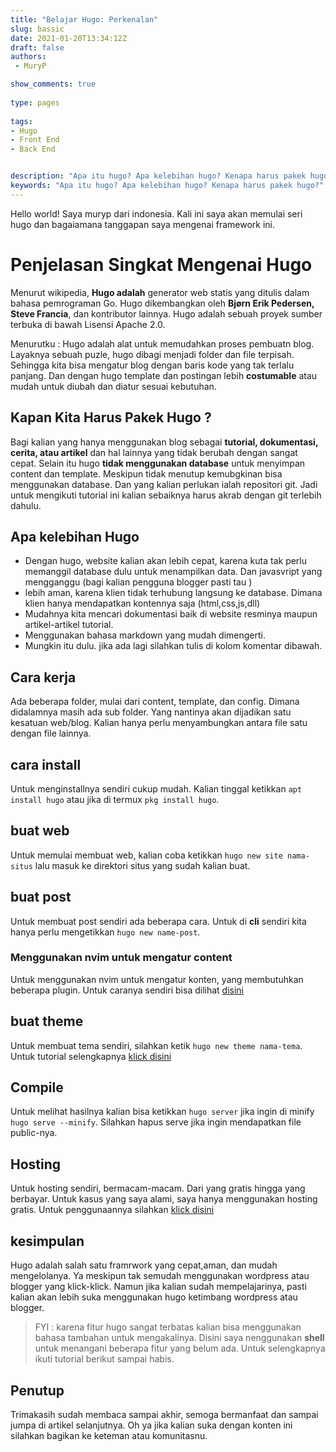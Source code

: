 ```yaml
---
title: "Belajar Hugo: Perkenalan"
slug: bassic
date: 2021-01-20T13:34:12Z
draft: false 
authors:
 - MuryP

show_comments: true 
 
type: pages 
 
tags: 
- Hugo
- Front End
- Back End


description: "Apa itu hugo? Apa kelebihan hugo? Kenapa harus pakek hugo?" 
keywords: "Apa itu hugo? Apa kelebihan hugo? Kenapa harus pakek hugo?" 
--- 
```


Hello world!
Saya muryp dari indonesia. Kali ini saya akan memulai seri hugo dan bagaiamana tanggapan saya mengenai framework ini. 

# Penjelasan Singkat Mengenai Hugo 
Menurut wikipedia, **Hugo adalah** generator web statis yang ditulis dalam bahasa pemrograman Go. Hugo dikembangkan oleh **Bjørn Erik Pedersen, Steve Francia**, dan kontributor lainnya. Hugo adalah sebuah proyek sumber terbuka di bawah Lisensi Apache 2.0. 

Menurutku : Hugo adalah alat untuk memudahkan proses pembuatn blog. Layaknya sebuah puzle, hugo dibagi menjadi folder dan file terpisah. Sehingga kita bisa mengatur blog dengan baris kode yang tak terlalu panjang. Dan dengan hugo template dan postingan lebih **costumable** atau mudah untuk diubah dan diatur sesuai kebutuhan.

## Kapan Kita Harus Pakek Hugo ?

Bagi kalian yang hanya menggunakan blog sebagai **tutorial, dokumentasi, cerita, atau artikel** dan hal lainnya yang tidak berubah dengan sangat cepat. Selain itu hugo **tidak menggunakan database** untuk menyimpan content dan template. Meskipun tidak menutup kemubgkinan bisa menggunakan database. Dan yang kalian perlukan ialah repositori git. Jadi untuk mengikuti tutorial ini kalian sebaiknya harus akrab dengan git terlebih dahulu.

## Apa kelebihan Hugo
- Dengan hugo, website kalian akan lebih cepat, karena kuta tak perlu memanggil database dulu untuk menampilkan data. Dan javasvript yang mengganggu (bagi kalian pengguna blogger pasti tau )
- lebih aman, karena klien tidak terhubung langsung ke database. Dimana klien hanya mendapatkan kontennya saja (html,css,js,dll)
- Mudahnya kita mencari dokumentasi baik di website resminya maupun artikel-artikel tutorial.
- Menggunakan bahasa markdown yang mudah dimengerti.
- Mungkin itu dulu. jika ada lagi silahkan tulis di kolom komentar dibawah.

## Cara kerja 

Ada beberapa folder, mulai dari content, template, dan config. Dimana didalamnya masih ada sub folder. Yang nantinya akan dijadikan satu kesatuan web/blog. Kalian hanya perlu menyambungkan antara file satu dengan file lainnya.

## cara install

Untuk menginstallnya sendiri cukup mudah. Kalian tinggal ketikkan `apt install hugo` atau jika di termux `pkg install hugo`.

## buat web

Untuk memulai membuat web, kalian coba ketikkan `hugo new site nama-situs` lalu masuk ke direktori situs yang sudah kalian buat.

## buat post

Untuk membuat post sendiri ada beberapa cara. Untuk di **cli** sendiri kita hanya perlu mengetikkan `hugo new name-post`.

### Menggunakan nvim untuk mengatur content

Untuk menggunakan nvim untuk mengatur konten, yang membutuhkan beberapa plugin. Untuk caranya sendiri bisa dilihat [disini](/note/terminal/nvim/hugo)

## buat theme

Untuk membuat tema sendiri, silahkan ketik `hugo new theme nama-tema`. Untuk tutorial selengkapnya [klick disini](./templating)

## Compile

Untuk melihat hasilnya kalian bisa ketikkan `hugo server` jika ingin di minify `hugo serve --minify`. Silahkan hapus serve jika ingin mendapatkan file public-nya.

## Hosting

Untuk hosting sendiri, bermacam-macam. Dari yang gratis hingga yang berbayar. Untuk kasus yang saya alami, saya hanya menggunakan hosting gratis. Untuk penggunaannya silahkan [klick disini](./hosting)

## kesimpulan 
Hugo adalah salah satu framrwork yang cepat,aman, dan mudah mengelolanya. Ya meskipun tak semudah menggunakan wordpress atau blogger yang klick-klick. Namun jika kalian sudah mempelajarinya, pasti kalian akan lebih suka menggunakan hugo ketimbang wordpress atau blogger.

> FYI : karena fitur hugo sangat terbatas kalian bisa menggunakan bahasa tambahan untuk mengakalinya. Disini saya nenggunakan **shell** untuk menangani beberapa fitur yang belum ada. Untuk selengkapnya ikuti tutorial berikut sampai habis.

## Penutup
Trimakasih sudah membaca sampai akhir, semoga bermanfaat dan sampai jumpa di artikel selanjutnya. Oh ya jika kalian suka dengan konten ini silahkan bagikan ke keteman atau komunitasnu.
